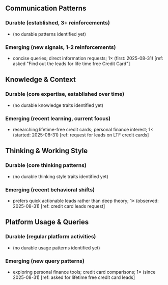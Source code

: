 ## Communication Patterns
### Durable (established, 3+ reinforcements)
- (no durable patterns identified yet)

### Emerging (new signals, 1-2 reinforcements)
- concise queries; direct information requests; 1× (first: 2025-08-31) [ref: asked "Find out the leads for life time free Credit Card"]

## Knowledge & Context
### Durable (core expertise, established over time)
- (no durable knowledge traits identified yet)

### Emerging (recent learning, current focus)  
- researching lifetime-free credit cards; personal finance interest; 1× (started: 2025-08-31) [ref: request for leads on LTF credit cards]

## Thinking & Working Style
### Durable (core thinking patterns)
- (no durable thinking style traits identified yet)

### Emerging (recent behavioral shifts)
- prefers quick actionable leads rather than deep theory; 1× (observed: 2025-08-31) [ref: credit card leads request]

## Platform Usage & Queries
### Durable (regular platform activities)
- (no durable usage patterns identified yet)

### Emerging (new query patterns)
- exploring personal finance tools; credit card comparisons; 1× (since 2025-08-31) [ref: asked for lifetime free credit card leads]
